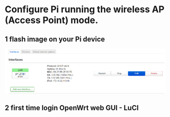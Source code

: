 # Configure Pi running the wireless AP (Access Point) mode.
## 1  flash image on your Pi device
![interface overview](interface_overview.png)
## 2  first time login OpenWrt web GUI - LuCI
